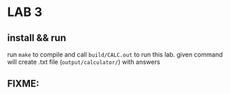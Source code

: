 # LAB 3

## install && run

run `make` to compile and call `build/CALC.out` to run this lab. given command will create .txt file (`output/calculator/`) with answers

## FIXME:
